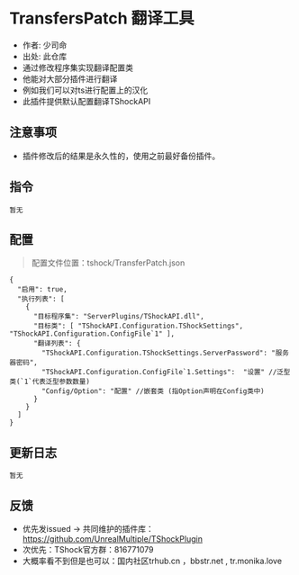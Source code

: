 # TransfersPatch 翻译工具

- 作者: 少司命
- 出处: 此仓库
- 通过修改程序集实现翻译配置类
- 他能对大部分插件进行翻译
- 例如我们可以对ts进行配置上的汉化
- 此插件提供默认配置翻译TShockAPI

## 注意事项
- 插件修改后的结果是永久性的，使用之前最好备份插件。

## 指令

```
暂无
```

## 配置
> 配置文件位置：tshock/TransferPatch.json
```json5
{
  "启用": true,
  "执行列表": [
    {
	  "目标程序集": "ServerPlugins/TShockAPI.dll",
      "目标类": [ "TShockAPI.Configuration.TShockSettings", "TShockAPI.Configuration.ConfigFile`1" ],
      "翻译列表": {
        "TShockAPI.Configuration.TShockSettings.ServerPassword": "服务器密码",
        "TShockAPI.Configuration.ConfigFile`1.Settings":  "设置" //泛型类(`1`代表泛型参数数量)
        "Config/Option": "配置" //嵌套类 (指Option声明在Config类中)
      }
    }
  ]
}
```

## 更新日志

```
暂无
```

## 反馈
- 优先发issued -> 共同维护的插件库：https://github.com/UnrealMultiple/TShockPlugin
- 次优先：TShock官方群：816771079
- 大概率看不到但是也可以：国内社区trhub.cn ，bbstr.net , tr.monika.love
